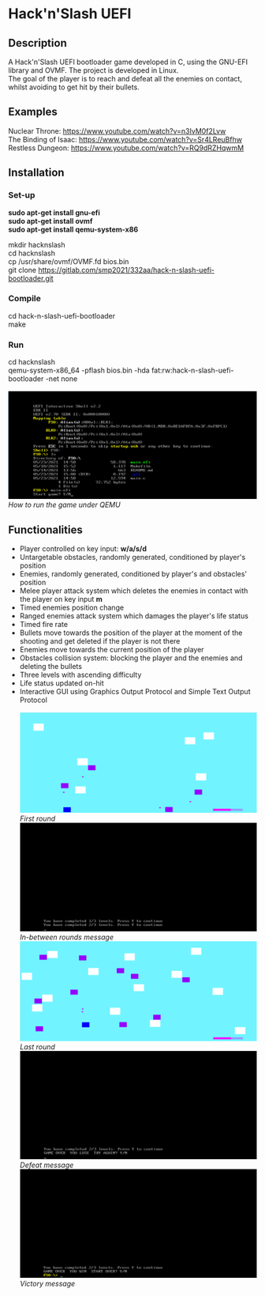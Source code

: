 # Hack'n'Slash UEFI
## Description
A Hack'n'Slash UEFI bootloader game developed in C, using the GNU-EFI library and OVMF. The project is developed in Linux. <br>
The goal of the player is to reach and defeat all the enemies on contact, whilst avoiding to get hit by their bullets. 

## Examples
Nuclear Throne: https://www.youtube.com/watch?v=n3IvM0f2Lvw <br>
The Binding of Isaac: https://www.youtube.com/watch?v=Sr4LReuBfhw <br>
Restless Dungeon: https://www.youtube.com/watch?v=RQ9dRZHqwmM <br>

## Installation
### Set-up
**sudo apt-get install gnu-efi** <br>
**sudo apt-get install ovmf** <br>
**sudo apt-get install qemu-system-x86** <br>

mkdir hacknslash <br>
cd hacknslash <br>
cp /usr/share/ovmf/OVMF.fd bios.bin <br>
git clone https://gitlab.com/smp2021/332aa/hack-n-slash-uefi-bootloader.git <br>
### Compile
cd hack-n-slash-uefi-bootloader <br>
make
### Run 
cd hacknslash <br>
qemu-system-x86_64 -pflash bios.bin -hda fat:rw:hack-n-slash-uefi-bootloader -net none <br> <br>
![](psmp1.png)*How to run the game under QEMU* <br>
## Functionalities
- Player controlled on key input: **w/a/s/d** <br> 
- Untargetable obstacles, randomly generated, conditioned by player's position <br>
- Enemies, randomly generated, conditioned by player's and obstacles' position <br>
- Melee player attack system which deletes the enemies in contact with the player on key input **m** <br>
- Timed enemies position change <br>
- Ranged enemies attack system which damages the player's life status <br>
- Timed fire rate <br>
- Bullets move towards the position of the player at the moment of the shooting and get deleted if the player is not there <br>
- Enemies move towards the current position of the player <br>
- Obstacles collision system: blocking the player and the enemies and deleting the bullets <br>
- Three levels with ascending difficulty <br>
- Life status updated on-hit <br>
- Interactive GUI using Graphics Output Protocol and Simple Text Output Protocol <br> <br>
![](psmp2.png)*First round* <br>
![](psmp3.png)*In-between rounds message* <br>
![](psmp4.png)*Last round* <br>
![](psmp5.png)*Defeat message* <br>
![](psmp6.png)*Victory message* <br>
